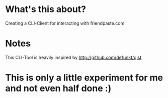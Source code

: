 # What's this about?
Creating a CLI-Client for interacting with friendpaste.com

# Notes
This CLI-Tool is heavily inspired by http://github.com/defunkt/gist.

# This is only a little experiment for me and not even half done :)